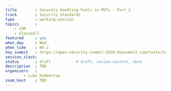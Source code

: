 ```yaml
---
title        : Securely Handling Fonts in PDFs - Part 2
track        : Security Standards
type         : working-session
topics       :
    - CDR
    - Glasswall
featured     : yes
when_day     : Wed
when_time    : WS-2
hey_summit   : https://open-security-summit-2020.heysummit.com/talks/securely-handling-fonts-in-pdfs-part-2-2pm-bst/
session_slack: 
status       : draft           # draft, review-content, done
description  : TBD
organizers   :
        - Luke Robbertse
zoom_host    : TBD
---
```

